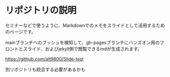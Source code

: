 # リポジトリの説明


セミナーなどで使うように、Markdownでのメモをスライドとして活用するためのページです。

mainブランチへのプッシュを検知して、gh-pagesブランチにハンズオン用のフロントとスライド、およびjekyll側で閲覧できるmdが生成されます。



https://github.com/alt9800/Slide-test

別リポジトリも統合する必要があるかも